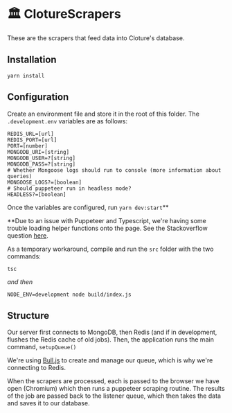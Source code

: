 # 🏛️ ClotureScrapers

These are the scrapers that feed data into Cloture's database.

## Installation

`yarn install`

## Configuration

Create an environment file and store it in the root of this folder. The `.development.env` variables are as follows:

```
REDIS_URL=[url]
REDIS_PORT=[url]
PORT=[number]
MONGODB_URI=[string]
MONGODB_USER=?[string]
MONGODB_PASS=?[string]
# Whether Mongoose logs should run to console (more information about queries)
MONGOOSE_LOGS?=[boolean]
# Should puppeteer run in headless mode?
HEADLESS?=[boolean]
```

Once the variables are configured, run `yarn dev:start`\*\*

\*\*Due to an issue with Puppeteer and Typescript, we're having some trouble loading helper functions onto the page. See the Stackoverflow question [here](https://stackoverflow.com/questions/64199245/how-can-you-attach-typescript-javascript-functions-to-puppeteer-page-context/64234192#64234192).

As a temporary workaround, compile and run the `src` folder with the two commands:

`tsc`

_and then_

`NODE_ENV=development node build/index.js`

## Structure

Our server first connects to MongoDB, then Redis (and if in development, flushes the Redis cache of old jobs). Then, the application runs the main command, `setupQueue()`

We're using [Bull.js](https://github.com/OptimalBits/bull) to create and manage our queue, which is why we're connecting to Redis.

When the scrapers are processed, each is passed to the browser we have open (Chromium) which then runs a puppeteer scraping routine. The results of the job are passed back to the listener queue, which then takes the data and saves it to our database.
